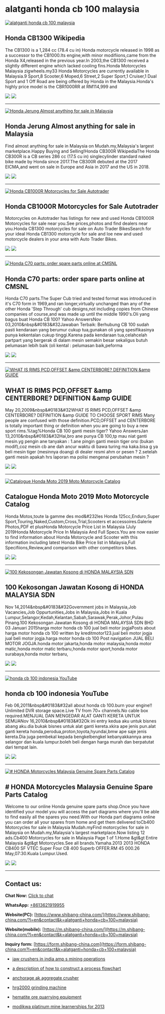 # alatganti honda cb 100 malaysia

<a href="https://swt.shibang-china.com/?l=en&img&k=alatganti+honda+cb+100+malaysia" target="_blank">![alatganti honda cb 100 malaysia](http://static.shibang-china.com/all-800x300/102.jpg)</a>

## Honda CB1300 Wikipedia
The CB1300 is a 1,284 cc (78.4 cu in) Honda motorcycle released in 1998 as a successor to the CB1000.Its engine,with minor modifiions,came from the Honda X4,released in the previous year.In 2003,the CB1300 received a slightly different engine which lacked cooling fins.Honda Motorcycles Malaysia zigwheels.my33 Honda Motorcycles are currently available in Malaysia.9 Sport,8 Scooter,6 Moped,6 Street,2 Super Sport,1 Cruiser,1 Dual Sport and 1 Off Road are being offered by Honda in the Malaysia.Honda's highly price model is the CBR1000RR at RM114,999 and


<a href="https://whatsapp.shibangsoft.com/WhatsApp.php" target="_blank" title="WhatsApp">![](http://static.shibang-china.com/icon/whatsapp.png)</a> <a href="https://swt.shibang-china.com/?l=en&icon&k=alatganti+honda+cb+100+malaysia" target="_blank">![](http://static.shibang-china.com/icon/chat-en.png)</a>

---

<a href="https://swt.shibang-china.com/?l=en&img&k=alatganti+honda+cb+100+malaysia" target="_blank">![Honda Jerung Almost anything for sale in Malaysia](http://static.shibang-china.com/all-800x300/109.jpg)</a>

## Honda Jerung Almost anything for sale in Malaysia
Find almost anything for sale in Malaysia on Mudah.my,Malaysia's largest marketplace.Happy Buying and Selling!Honda CB300R WikipediaThe Honda CB300R is a CB series 286 cc (17.5 cu in) singlecylinder standard naked bike made by Honda since 2017.The CB300R debuted at the 2017 EICMA,and went on sale in Europe and Asia in 2017 and the US in 2018.


<a href="https://whatsapp.shibangsoft.com/WhatsApp.php" target="_blank" title="WhatsApp">![](http://static.shibang-china.com/icon/whatsapp.png)</a> <a href="https://swt.shibang-china.com/?l=en&icon&k=alatganti+honda+cb+100+malaysia" target="_blank">![](http://static.shibang-china.com/icon/chat-en.png)</a>

---

<a href="https://swt.shibang-china.com/?l=en&img&k=alatganti+honda+cb+100+malaysia" target="_blank">![Honda CB1000R Motorcycles for Sale Autotrader](http://static.shibang-china.com/all-800x300/562.jpg)</a>

## Honda CB1000R Motorcycles for Sale Autotrader
Motorcycles on Autotrader has listings for new and used Honda CB1000R Motorcycles for sale near you.See prices,photos and find dealers near you.Honda CB1300 motorcycles for sale on Auto Trader BikesSearch for your ideal Honda CB1300 motorcycle for sale and loe new and used motorcycle dealers in your area with Auto Trader Bikes.


<a href="https://whatsapp.shibangsoft.com/WhatsApp.php" target="_blank" title="WhatsApp">![](http://static.shibang-china.com/icon/whatsapp.png)</a> <a href="https://swt.shibang-china.com/?l=en&icon&k=alatganti+honda+cb+100+malaysia" target="_blank">![](http://static.shibang-china.com/icon/chat-en.png)</a>

---

<a href="https://swt.shibang-china.com/?l=en&img&k=alatganti+honda+cb+100+malaysia" target="_blank">![Honda C70 parts: order spare parts online at CMSNL](http://static.shibang-china.com/all-800x300/1265.jpg)</a>

## Honda C70 parts: order spare parts online at CMSNL
Honda C70 parts.The Super Cub tried and tested format was introduced in it's C70 form in 1969,and ran longer,virtually unchanged than any of the other Honda 'Step Through' cub designs,not including copies from Chinese companies of course,and was made up until the middle 1990's.Oli yang bagus buat Honda CB 100? Yahoo AnswersNov 03,2010&nbsp&#0183&#32Jawaban Terbaik: Berhubung CB 100 sudah pasti kendaraan yang berumur cukup tua,gunakan oli yang spesifikasinya punya kekentalan cukup tinggi.Karena pada kendaraan tua,celahcelah partpart yang bergerak di dalam mesin semakin besar sekaligus butuh pelumasan lebih baik (oli kental : pelumasan baik,peforma


<a href="https://whatsapp.shibangsoft.com/WhatsApp.php" target="_blank" title="WhatsApp">![](http://static.shibang-china.com/icon/whatsapp.png)</a> <a href="https://swt.shibang-china.com/?l=en&icon&k=alatganti+honda+cb+100+malaysia" target="_blank">![](http://static.shibang-china.com/icon/chat-en.png)</a>

---

<a href="https://swt.shibang-china.com/?l=en&img&k=alatganti+honda+cb+100+malaysia" target="_blank">![WHAT IS RIMS PCD,OFFSET &amp CENTERBORE? DEFINITION &amp GUIDE](http://static.shibang-china.com/all-800x300/50.jpg)</a>

## WHAT IS RIMS PCD,OFFSET &amp CENTERBORE? DEFINITION &amp GUIDE
May 20,2009&nbsp&#0183&#32WHAT IS RIMS PCD,OFFSET &amp CENTERBORE? DEFINITION &amp GUIDE TO CHOOSE SPORT RIMS Many people are confused with those definition.PCD,OFFSET and CENTERBORE is totally important thing or definition when you are going to buy a new sport rims.%tag%Honda CB 100 ganti mesin tiger? Yahoo AnswersJan 13,2010&nbsp&#0183&#32Hai,bro ane punya CB 100,tp mau niat ganti mesin.yg pengin ane tanyakan : 1.ane pingin ganti mesin tiger orsi (bukan modif),coz mesin cb ane dah ancur waktu di bawa turing ma kaka.bisa g ya beli mesin tiger (mesinnya doang) di dealer resmi ahm or pesen ? 2.setelah ganti mesin apakah hrs laporan ma polisi mengenai perubahan mesin ?


<a href="https://whatsapp.shibangsoft.com/WhatsApp.php" target="_blank" title="WhatsApp">![](http://static.shibang-china.com/icon/whatsapp.png)</a> <a href="https://swt.shibang-china.com/?l=en&icon&k=alatganti+honda+cb+100+malaysia" target="_blank">![](http://static.shibang-china.com/icon/chat-en.png)</a>

---

<a href="https://swt.shibang-china.com/?l=en&img&k=alatganti+honda+cb+100+malaysia" target="_blank">![Catalogue Honda Moto 2019 Moto Motorcycle Catalog](http://static.shibang-china.com/all-800x300/1310.jpg)</a>

## Catalogue Honda Moto 2019 Moto Motorcycle Catalog
Honda Motos,toute la gamme des mod&#232les Honda 125cc,Enduro,Super Sport,Touring,Naked,Custom,Cross,Trial,Scooters et accessoires.Galerie Photos,PDF et plusHonda Motorcycle Price List in Malaysia (July 2019Honda Motorcycle Price In Malaysia And Full Specs.You are now easier to find information about Honda Motorcycle and Scooter with this information including latest Honda Bike Price list in Malaysia,Full Specifiions,Review,and comparison with other competitors bikes.


<a href="https://whatsapp.shibangsoft.com/WhatsApp.php" target="_blank" title="WhatsApp">![](http://static.shibang-china.com/icon/whatsapp.png)</a> <a href="https://swt.shibang-china.com/?l=en&icon&k=alatganti+honda+cb+100+malaysia" target="_blank">![](http://static.shibang-china.com/icon/chat-en.png)</a>

---

<a href="https://swt.shibang-china.com/?l=en&img&k=alatganti+honda+cb+100+malaysia" target="_blank">![100 Kekosongan Jawatan Kosong di HONDA MALAYSIA SDN](http://static.shibang-china.com/all-800x300/369.jpg)</a>

## 100 Kekosongan Jawatan Kosong di HONDA MALAYSIA SDN
Nov 14,2014&nbsp&#0183&#32Government jobs in Malaysia,Job Vacancies,Job Oppurtunities,Jobs in Malaysia,Jobs in Kuala Lumpur,Selangor,Kedah,Kelantan,Sabah,Sarawak,Perak,Johor,Pulau Pinang.100 Kekosongan Jawatan Kosong di HONDA MALAYSIA SDN BHD 03 Januari 2015harga motor honda cb 100 jual beli motor jogjaPosts about harga motor honda cb 100 written by kreditmotor123.jual beli motor jogja jual beli motor jogja.harga motor honda cb 100 Post navigation JUAL BELI MOTOR JOGJA.honda motor jakarta,honda motor malaysia,honda motor matic,honda motor matic terbaru,honda motor sport,honda motor surabaya,honda motor terbaru,


<a href="https://whatsapp.shibangsoft.com/WhatsApp.php" target="_blank" title="WhatsApp">![](http://static.shibang-china.com/icon/whatsapp.png)</a> <a href="https://swt.shibang-china.com/?l=en&icon&k=alatganti+honda+cb+100+malaysia" target="_blank">![](http://static.shibang-china.com/icon/chat-en.png)</a>

---

<a href="https://swt.shibang-china.com/?l=en&img&k=alatganti+honda+cb+100+malaysia" target="_blank">![honda cb 100 indonesia YouTube](http://static.shibang-china.com/all-800x300/1412.jpg)</a>

## honda cb 100 indonesia YouTube
Feb 06,2011&nbsp&#0183&#32all about honda cb 100.burn your engine!! Unlimited DVR storage space.Live TV from 70+ channels.No cable box required.MENJUAL DAN MENGEDAR ALAT GANTI KERETA UNTUK SEMUANov 16,2010&nbsp&#0183&#32Ok ini entry kedua aku untuk bisnes abang aku.dia bukak bisnes untuk alat ganti kereta.xkira ape jenis pun.alat ganti kereta honda,perodua,proton,toyota,hyundai,bmw ape saje jenis kereta.Dia juga pembekal kepada bengkelbengkel kebanyakkannya area selangor dan kuala lumpur.boleh beli dengan harga murah dan berpatutat dari tempat lain.


<a href="https://whatsapp.shibangsoft.com/WhatsApp.php" target="_blank" title="WhatsApp">![](http://static.shibang-china.com/icon/whatsapp.png)</a> <a href="https://swt.shibang-china.com/?l=en&icon&k=alatganti+honda+cb+100+malaysia" target="_blank">![](http://static.shibang-china.com/icon/chat-en.png)</a>

---

<a href="https://swt.shibang-china.com/?l=en&img&k=alatganti+honda+cb+100+malaysia" target="_blank">![# HONDA Motorcycles Malaysia Genuine Spare Parts Catalog](http://static.shibang-china.com/all-800x300/1014.jpg)</a>

## # HONDA Motorcycles Malaysia Genuine Spare Parts Catalog
Welcome to our online Honda genuine spare parts shop.Once you have identified your model you will access the part diagrams where you'll be able to find easily all the spares you need.With our Honda part diagrams online you can order all your spares from home and get them delivered toCb400 Motorcycles for sale in Malaysia Mudah.myFind motorcycles for sale in Malaysia on Mudah.my,Malaysia's largest marketplace.Now listing 12 ads.Cb400 Motorcycles for sale in Malaysia Page 1 of 1.Home &gt&gt Entire Malaysia &gt&gt Motorcycles.See all brands.Yamaha.2013 2013 HONDA CB400 SF VTEC Super Four CB 400 Superb OFFER.RM 45 000.26 May,07:30.Kuala Lumpur.Used.


<a href="https://whatsapp.shibangsoft.com/WhatsApp.php" target="_blank" title="WhatsApp">![](http://static.shibang-china.com/icon/whatsapp.png)</a> <a href="https://swt.shibang-china.com/?l=en&icon&k=alatganti+honda+cb+100+malaysia" target="_blank">![](http://static.shibang-china.com/icon/chat-en.png)</a>

---
## Contact us:

**Chat Now:** [Click to chat](https://swt.shibang-china.com?l=en&contact&k=alatganti+honda+cb+100+malaysia)

**WhatsApp:**  [+8613621919955](https://whatsapp.shibangsoft.com/WhatsApp.php)

**Website(PC):** [https://www.shibang-china.com/](https://www.shibang-china.com/?l=en&contact&k=alatganti+honda+cb+100+malaysia)

**Website(mobile):** [https://m.shibang-china.com/](https://m.shibang-china.com/?l=en&contact&k=alatganti+honda+cb+100+malaysia)

**Inquiry form:** [https://form.shibang-china.com](https://form.shibang-china.com?l=en&contact&k=alatganti+honda+cb+100+malaysia)

* [jaw crushers in india amp s mining operations](../120/jaw%20crushers%20in%20india%20amp%20s%20mining%20operations.md)

* [a description of how to construct a process flowchart](../117/a%20description%20of%20how%20to%20construct%20a%20process%20flowchart.md)

* [anchorage ak aggregate crusher](../123/anchorage%20ak%20aggregate%20crusher.md)

* [hrg2000 grinding machine](../118/hrg2000%20grinding%20machine.md)

* [hematite ore quarrying equipment](../116/hematite%20ore%20quarrying%20equipment.md)

* [modikwa platinum mine learnerships for 2013](../120/modikwa%20platinum%20mine%20learnerships%20for%202013.md)